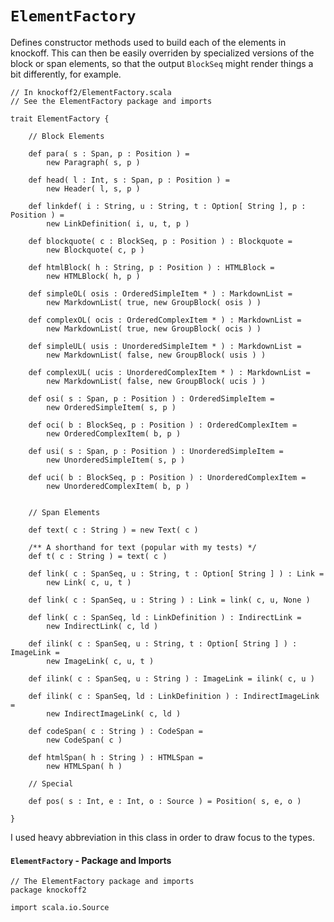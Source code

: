 `ElementFactory`
================

Defines constructor methods used to build each of the elements in knockoff. This
can then be easily overriden by specialized versions of the block or span elements,
so that the output `BlockSeq` might render things a bit differently, for example.

    // In knockoff2/ElementFactory.scala
    // See the ElementFactory package and imports
    
    trait ElementFactory {

        // Block Elements
        
        def para( s : Span, p : Position ) =
            new Paragraph( s, p )
        
        def head( l : Int, s : Span, p : Position ) =
            new Header( l, s, p )
        
        def linkdef( i : String, u : String, t : Option[ String ], p : Position ) =
            new LinkDefinition( i, u, t, p )
        
        def blockquote( c : BlockSeq, p : Position ) : Blockquote =
            new Blockquote( c, p )
        
        def htmlBlock( h : String, p : Position ) : HTMLBlock =
            new HTMLBlock( h, p )
        
        def simpleOL( osis : OrderedSimpleItem * ) : MarkdownList =
            new MarkdownList( true, new GroupBlock( osis ) )
        
        def complexOL( ocis : OrderedComplexItem * ) : MarkdownList =
            new MarkdownList( true, new GroupBlock( ocis ) )
        
        def simpleUL( usis : UnorderedSimpleItem * ) : MarkdownList =
            new MarkdownList( false, new GroupBlock( usis ) )

        def complexUL( ucis : UnorderedComplexItem * ) : MarkdownList =
            new MarkdownList( false, new GroupBlock( ucis ) )
        
        def osi( s : Span, p : Position ) : OrderedSimpleItem =
            new OrderedSimpleItem( s, p )
        
        def oci( b : BlockSeq, p : Position ) : OrderedComplexItem =
            new OrderedComplexItem( b, p )

        def usi( s : Span, p : Position ) : UnorderedSimpleItem =
            new UnorderedSimpleItem( s, p )

        def uci( b : BlockSeq, p : Position ) : UnorderedComplexItem =
            new UnorderedComplexItem( b, p )
        
        
        // Span Elements
        
        def text( c : String ) = new Text( c )
        
        /** A shorthand for text (popular with my tests) */
        def t( c : String ) = text( c )
        
        def link( c : SpanSeq, u : String, t : Option[ String ] ) : Link =
            new Link( c, u, t )
        
        def link( c : SpanSeq, u : String ) : Link = link( c, u, None )
        
        def link( c : SpanSeq, ld : LinkDefinition ) : IndirectLink =
            new IndirectLink( c, ld )
        
        def ilink( c : SpanSeq, u : String, t : Option[ String ] ) : ImageLink =
            new ImageLink( c, u, t )
        
        def ilink( c : SpanSeq, u : String ) : ImageLink = ilink( c, u )
        
        def ilink( c : SpanSeq, ld : LinkDefinition ) : IndirectImageLink =
            new IndirectImageLink( c, ld )
        
        def codeSpan( c : String ) : CodeSpan =
            new CodeSpan( c )
        
        def htmlSpan( h : String ) : HTMLSpan =
            new HTMLSpan( h )
        
        // Special
        
        def pos( s : Int, e : Int, o : Source ) = Position( s, e, o )

    }

I used heavy abbreviation in this class in order to draw focus to the types.

#### `ElementFactory` - Package and Imports

    // The ElementFactory package and imports
    package knockoff2
    
    import scala.io.Source